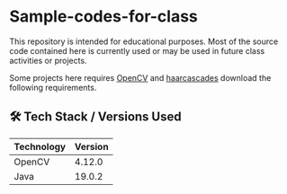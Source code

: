 # Sample-codes-for-class

This repository is intended for educational purposes. Most of the source code contained here is currently used or may be used in future class activities or projects.

Some projects here requires [OpenCV](https://opencv.org/releases) and [haarcascades](https://github.com/opencv/opencv/blob/master/data/haarcascades/haarcascade_frontalface_alt.xml) download the following requirements.

## 🛠️ Tech Stack / Versions Used

| Technology | Version |
| ---------- | ------- |
| OpenCV     | 4.12.0  |
| Java       | 19.0.2  |

